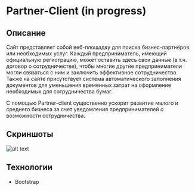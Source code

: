 # Partner-Client (in progress)
## Описание
Сайт представляет собой веб-площадку для поиска бизнес-партнёров или необходимых услуг. Каждый предприниматель, имеющий официальную регистрацию, может оставить здесь свои данные (в т.ч. договор о сотрудничестве), чтобы многие другие предприниматели могли связаться с ним и заключить эффективное сотрудничество. Также на сайте присутствует система автоматического заполнения документов для уменьшения временных затрат на оформление необходимых для сотрудничества бумаг.

С помощью Partner-client существенно ускорит развитие малого и среднего бизнеса за счет уведомления предпринимателей о возможности сотрудничества.

## Скриншоты

![alt text](https://raw.github.com/CakeWalker1337/Partner-Client/master/github/screenshots/main.png)

## Технологии
* Bootstrap

